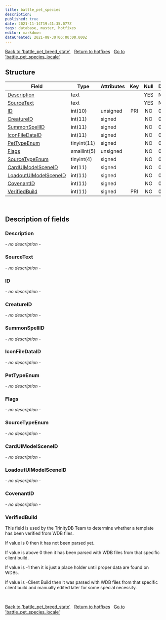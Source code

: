 ```yaml
---
title: battle_pet_species
description: 
published: true
date: 2021-11-14T19:41:35.077Z
tags: database, master, hotfixes
editor: markdown
dateCreated: 2021-08-30T06:00:00.000Z
---
```


<a href="https://trinitycore.info/en/database/master/hotfixes/battle_pet_breed_state" class="mt-5 v-btn v-btn--depressed v-btn--flat v-btn--outlined theme--light v-size--default darkblue--text text--lighten-3"><span class="v-btn__content"><i aria-hidden="true" class="v-icon notranslate v-icon--left mdi mdi-arrow-left theme--light"></i><span>Back to 'battle_pet_breed_state'</span></span></a>&nbsp;&nbsp;&nbsp;<a href="https://trinitycore.info/en/database/master/hotfixes/home" class="mt-5 v-btn v-btn--depressed v-btn--flat v-btn--outlined theme--light v-size--default darkblue--text text--lighten-3"><span class="v-btn__content"><i aria-hidden="true" class="v-icon notranslate v-icon--left mdi mdi-home-outline theme--light"></i><span>Return to hotfixes</span></span></a>&nbsp;&nbsp;&nbsp;<a href="https://trinitycore.info/en/database/master/hotfixes/battle_pet_species_locale" class="mt-5 v-btn v-btn--depressed v-btn--flat v-btn--outlined theme--light v-size--default darkblue--text text--lighten-3"><span class="v-btn__content"><span>Go to 'battle_pet_species_locale'</span><i aria-hidden="true" class="v-icon notranslate v-icon--right mdi mdi-arrow-right theme--light"></i></span></a>

## Structure

| Field | Type | Attributes | Key | Null | Default | Extra | Comment |
| --- | --- | --- | :---: | :---: | --- | --- | --- |
| [Description](#description) | text |  |  | YES | NULL |  |  |
| [SourceText](#sourcetext) | text |  |  | YES | NULL |  |  |
| [ID](#id) | int(10) | unsigned | PRI | NO | 0 |  |  |
| [CreatureID](#creatureid) | int(11) | signed |  | NO | 0 |  |  |
| [SummonSpellID](#summonspellid) | int(11) | signed |  | NO | 0 |  |  |
| [IconFileDataID](#iconfiledataid) | int(11) | signed |  | NO | 0 |  |  |
| [PetTypeEnum](#pettypeenum) | tinyint(11) | signed |  | NO | 0 |  |  |
| [Flags](#flags) | smallint(5) | unsigned |  | NO | 0 |  |  |
| [SourceTypeEnum](#sourcetypeenum) | tinyint(4) | signed |  | NO | 0 |  |  |
| [CardUIModelSceneID](#carduimodelsceneid) | int(11) | signed |  | NO | 0 |  |  |
| [LoadoutUIModelSceneID](#loadoutuimodelsceneid) | int(11) | signed |  | NO | 0 |  |  |
| [CovenantID](#covenantid) | int(11) | signed |  | NO | 0 |  |  |
| [VerifiedBuild](#verifiedbuild) | int(11) | signed | PRI | NO | 0 |  |  |
&nbsp;
## Description of fields

### Description
*- no description -*
&nbsp;

### SourceText
*- no description -*
&nbsp;

### ID
*- no description -*
&nbsp;

### CreatureID
*- no description -*
&nbsp;

### SummonSpellID
*- no description -*
&nbsp;

### IconFileDataID
*- no description -*
&nbsp;

### PetTypeEnum
*- no description -*
&nbsp;

### Flags
*- no description -*
&nbsp;

### SourceTypeEnum
*- no description -*
&nbsp;

### CardUIModelSceneID
*- no description -*
&nbsp;

### LoadoutUIModelSceneID
*- no description -*
&nbsp;

### CovenantID
*- no description -*
&nbsp;

### VerifiedBuild
This field is used by the TrinityDB Team to determine whether a template has been verified from WDB files.

If value is 0 then it has not been parsed yet.

If value is above 0 then it has been parsed with WDB files from that specific client build.

If value is -1 then it is just a place holder until proper data are found on WDBs.

If value is -Client Build then it was parsed with WDB files from that specific client build and manually edited later for some special necessity.

&nbsp;

<a href="https://trinitycore.info/en/database/master/hotfixes/battle_pet_breed_state" class="mt-5 v-btn v-btn--depressed v-btn--flat v-btn--outlined theme--light v-size--default darkblue--text text--lighten-3"><span class="v-btn__content"><i aria-hidden="true" class="v-icon notranslate v-icon--left mdi mdi-arrow-left theme--light"></i><span>Back to 'battle_pet_breed_state'</span></span></a>&nbsp;&nbsp;&nbsp;<a href="https://trinitycore.info/en/database/master/hotfixes/home" class="mt-5 v-btn v-btn--depressed v-btn--flat v-btn--outlined theme--light v-size--default darkblue--text text--lighten-3"><span class="v-btn__content"><i aria-hidden="true" class="v-icon notranslate v-icon--left mdi mdi-home-outline theme--light"></i><span>Return to hotfixes</span></span></a>&nbsp;&nbsp;&nbsp;<a href="https://trinitycore.info/en/database/master/hotfixes/battle_pet_species_locale" class="mt-5 v-btn v-btn--depressed v-btn--flat v-btn--outlined theme--light v-size--default darkblue--text text--lighten-3"><span class="v-btn__content"><span>Go to 'battle_pet_species_locale'</span><i aria-hidden="true" class="v-icon notranslate v-icon--right mdi mdi-arrow-right theme--light"></i></span></a>


